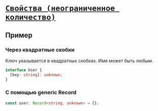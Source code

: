 # [`Свойства (неограниченное количество)`](../index.md/#объекты)

## Пример

### Через квадратные скобки

Ключ указывается в квадратных скобках. Имя может быть любым.

```ts
interface User {
  [key: string]: unknown;
}
```

### С помощью generic Record

```ts
const user: Record<string, unknown> = {};
```
